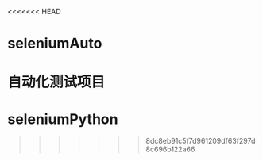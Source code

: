 <<<<<<< HEAD
# seleniumAuto
自动化测试项目
=======
# seleniumPython
>>>>>>> 8dc8eb91c5f7d961209df63f297d8c696b122a66
